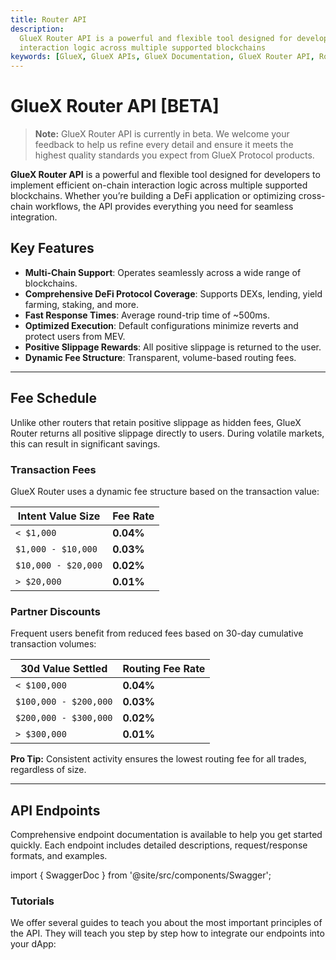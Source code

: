 ```yaml
---
title: Router API
description:
  GlueX Router API is a powerful and flexible tool designed for developers to implement efficient and optimized onchain
  interaction logic across multiple supported blockchains
keywords: [GlueX, GlueX APIs, GlueX Documentation, GlueX Router API, Router API, GlueX Router, Routing API]
---
```


<head>
    <!-- Open graph -->
    <meta property="og:title" content="Router API | GlueX Protocol" />
    <meta property="og:description" content="GlueX Router API is a powerful and flexible tool designed for developers to implement efficient and optimized onchain interaction logic across multiple supported blockchains" />
    <!-- Twitter -->
    <meta name="twitter:title" content="Router API | GlueX Protocol" />
    <meta name="twitter:description" content="GlueX Router API is a powerful and flexible tool designed for developers to implement efficient and optimized onchain interaction logic across multiple supported blockchains" />
</head>

# GlueX Router API [BETA]

> **Note:** GlueX Router API is currently in beta. We welcome your feedback to help us refine every detail and ensure it
> meets the highest quality standards you expect from GlueX Protocol products.

**GlueX Router API** is a powerful and flexible tool designed for developers to implement efficient on-chain interaction
logic across multiple supported blockchains. Whether you’re building a DeFi application or optimizing cross-chain
workflows, the API provides everything you need for seamless integration.

## Key Features

- **Multi-Chain Support**: Operates seamlessly across a wide range of blockchains.
- **Comprehensive DeFi Protocol Coverage**: Supports DEXs, lending, yield farming, staking, and more.
- **Fast Response Times**: Average round-trip time of ~500ms.
- **Optimized Execution**: Default configurations minimize reverts and protect users from MEV.
- **Positive Slippage Rewards**: All positive slippage is returned to the user.
- **Dynamic Fee Structure**: Transparent, volume-based routing fees.

---

## Fee Schedule

Unlike other routers that retain positive slippage as hidden fees, GlueX Router returns all positive slippage directly
to users. During volatile markets, this can result in significant savings.

### Transaction Fees

GlueX Router uses a dynamic fee structure based on the transaction value:

| **Intent Value Size** | **Fee Rate** |
| --------------------- | ------------ |
| `< $1,000`            | **0.04%**    |
| `$1,000 - $10,000`    | **0.03%**    |
| `$10,000 - $20,000`   | **0.02%**    |
| `> $20,000`           | **0.01%**    |

### Partner Discounts

Frequent users benefit from reduced fees based on 30-day cumulative transaction volumes:

| **30d Value Settled** | **Routing Fee Rate** |
| --------------------- | -------------------- |
| `< $100,000`          | **0.04%**            |
| `$100,000 - $200,000` | **0.03%**            |
| `$200,000 - $300,000` | **0.02%**            |
| `> $300,000`          | **0.01%**            |

**Pro Tip:** Consistent activity ensures the lowest routing fee for all trades, regardless of size.

---

## API Endpoints

Comprehensive endpoint documentation is available to help you get started quickly. Each endpoint includes detailed
descriptions, request/response formats, and examples.

import { SwaggerDoc } from '@site/src/components/Swagger';

<SwaggerDoc url="https://raw.githubusercontent.com/gluexprotocol/gluex-openapis/main/router-api/openapi.json" />

### Tutorials

We offer several guides to teach you about the most important principles of the API. They will teach you step by step
how to integrate our endpoints into your dApp:
